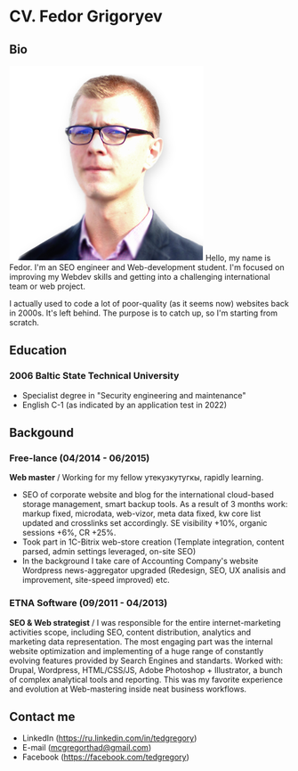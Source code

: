 ﻿# CV. Fedor Grigoryev
## Bio
![Ted](./assets/avatar.png) Hello, my name is Fedor. I'm an SEO engineer and Web-development student. I'm focused on improving my Webdev skills and getting into a challenging international team or web project. 

I actually used to code a lot of poor-quality (as it seems now) websites back in 2000s. It's left behind. The purpose is to catch up, so I'm starting from scratch.
## Education
### 2006 **Baltic State Technical University**
- Specialist degree in "Security engineering and maintenance"
- English C-1 (as indicated by an application test in 2022)
## Backgound
### Free-lance (04/2014 - 06/2015)
**Web master** / 
Working for my fellow утекузкутугкы, rapidly learning.
* SEO of corporate website and blog for the international cloud-based storage management, smart backup tools. As a result of 3 months work: markup fixed, microdata, web-vizor, meta data fixed, kw core list updated and crosslinks set accordingly. SE visibility +10%, organic sessions +6%, CR +25%.
* Took part in 1C-Bitrix web-store creation (Template integration, content parsed, admin settings leveraged, on-site SEO)
* In the background I take care of Accounting Company's website
Wordpress news-aggregator upgraded (Redesign, SEO, UX analisis and improvement, site-speed improved)
etc.
### ETNA Software (09/2011 - 04/2013)
**SEO & Web strategist** / 
I was responsible for the entire internet-marketing activities scope, including SEO, content distribution, analytics and marketing data representation. The most engaging part was the internal website optimization and implementing of a huge range of constantly evolving features provided by Search Engines and standarts.
Worked with: Drupal, Wordpress, HTML/CSS/JS, Adobe Photoshop + Illustrator, a bunch of complex analytical tools and reporting. This was my favorite experience and evolution at Web-mastering inside neat business workflows.
## Contact me
- LinkedIn (https://ru.linkedin.com/in/tedgregory)
- E-mail (mcgregorthad@gmail.com)
- Facebook (https://facebook.com/tedgregory)

